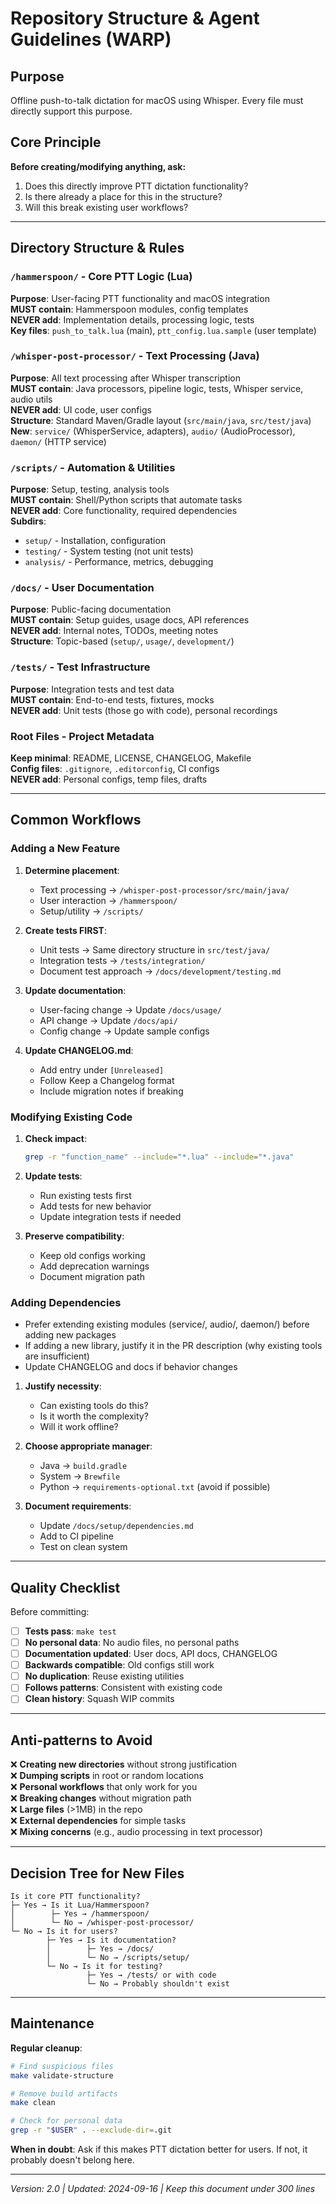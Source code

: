 # Repository Structure & Agent Guidelines (WARP)

## Purpose
Offline push-to-talk dictation for macOS using Whisper. Every file must directly support this purpose.

## Core Principle
**Before creating/modifying anything, ask:**
1. Does this directly improve PTT dictation functionality?
2. Is there already a place for this in the structure?
3. Will this break existing user workflows?

---

## Directory Structure & Rules

### `/hammerspoon/` - Core PTT Logic (Lua)
**Purpose**: User-facing PTT functionality and macOS integration  
**MUST contain**: Hammerspoon modules, config templates  
**NEVER add**: Implementation details, processing logic, tests  
**Key files**: `push_to_talk.lua` (main), `ptt_config.lua.sample` (user template)

### `/whisper-post-processor/` - Text Processing (Java)
**Purpose**: All text processing after Whisper transcription  
**MUST contain**: Java processors, pipeline logic, tests, Whisper service, audio utils  
**NEVER add**: UI code, user configs  
**Structure**: Standard Maven/Gradle layout (`src/main/java`, `src/test/java`)  
**New**: `service/` (WhisperService, adapters), `audio/` (AudioProcessor), `daemon/` (HTTP service)

### `/scripts/` - Automation & Utilities
**Purpose**: Setup, testing, analysis tools  
**MUST contain**: Shell/Python scripts that automate tasks  
**NEVER add**: Core functionality, required dependencies  
**Subdirs**: 
- `setup/` - Installation, configuration
- `testing/` - System testing (not unit tests)
- `analysis/` - Performance, metrics, debugging

### `/docs/` - User Documentation
**Purpose**: Public-facing documentation  
**MUST contain**: Setup guides, usage docs, API references  
**NEVER add**: Internal notes, TODOs, meeting notes  
**Structure**: Topic-based (`setup/`, `usage/`, `development/`)

### `/tests/` - Test Infrastructure
**Purpose**: Integration tests and test data  
**MUST contain**: End-to-end tests, fixtures, mocks  
**NEVER add**: Unit tests (those go with code), personal recordings

### Root Files - Project Metadata
**Keep minimal**: README, LICENSE, CHANGELOG, Makefile  
**Config files**: `.gitignore`, `.editorconfig`, CI configs  
**NEVER add**: Personal configs, temp files, drafts

---

## Common Workflows

### Adding a New Feature

1. **Determine placement**:
   - Text processing → `/whisper-post-processor/src/main/java/`
   - User interaction → `/hammerspoon/`
   - Setup/utility → `/scripts/`

2. **Create tests FIRST**:
   - Unit tests → Same directory structure in `src/test/java/`
   - Integration tests → `/tests/integration/`
   - Document test approach → `/docs/development/testing.md`

3. **Update documentation**:
   - User-facing change → Update `/docs/usage/`
   - API change → Update `/docs/api/`
   - Config change → Update sample configs

4. **Update CHANGELOG.md**:
   - Add entry under `[Unreleased]`
   - Follow Keep a Changelog format
   - Include migration notes if breaking

### Modifying Existing Code

1. **Check impact**:
   ```bash
   grep -r "function_name" --include="*.lua" --include="*.java"
   ```

2. **Update tests**:
   - Run existing tests first
   - Add tests for new behavior
   - Update integration tests if needed

3. **Preserve compatibility**:
   - Keep old configs working
   - Add deprecation warnings
   - Document migration path

### Adding Dependencies

- Prefer extending existing modules (service/, audio/, daemon/) before adding new packages
- If adding a new library, justify it in the PR description (why existing tools are insufficient)
- Update CHANGELOG and docs if behavior changes

1. **Justify necessity**:
   - Can existing tools do this?
   - Is it worth the complexity?
   - Will it work offline?

2. **Choose appropriate manager**:
   - Java → `build.gradle`
   - System → `Brewfile`
   - Python → `requirements-optional.txt` (avoid if possible)

3. **Document requirements**:
   - Update `/docs/setup/dependencies.md`
   - Add to CI pipeline
   - Test on clean system

---

## Quality Checklist

Before committing:

- [ ] **Tests pass**: `make test`
- [ ] **No personal data**: No audio files, no personal paths
- [ ] **Documentation updated**: User docs, API docs, CHANGELOG
- [ ] **Backwards compatible**: Old configs still work
- [ ] **No duplication**: Reuse existing utilities
- [ ] **Follows patterns**: Consistent with existing code
- [ ] **Clean history**: Squash WIP commits

---

## Anti-patterns to Avoid

❌ **Creating new directories** without strong justification  
❌ **Dumping scripts** in root or random locations  
❌ **Personal workflows** that only work for you  
❌ **Breaking changes** without migration path  
❌ **Large files** (>1MB) in the repo  
❌ **External dependencies** for simple tasks  
❌ **Mixing concerns** (e.g., audio processing in text processor)

---

## Decision Tree for New Files

```
Is it core PTT functionality?
├─ Yes → Is it Lua/Hammerspoon?
│        ├─ Yes → /hammerspoon/
│        └─ No → /whisper-post-processor/
└─ No → Is it for users?
        ├─ Yes → Is it documentation?
        │        ├─ Yes → /docs/
        │        └─ No → /scripts/setup/
        └─ No → Is it for testing?
                 ├─ Yes → /tests/ or with code
                 └─ No → Probably shouldn't exist
```

---

## Maintenance

**Regular cleanup**:
```bash
# Find suspicious files
make validate-structure

# Remove build artifacts
make clean

# Check for personal data
grep -r "$USER" . --exclude-dir=.git
```

**When in doubt**: Ask if this makes PTT dictation better for users. If not, it probably doesn't belong here.

---

*Version: 2.0 | Updated: 2024-09-16 | Keep this document under 300 lines*